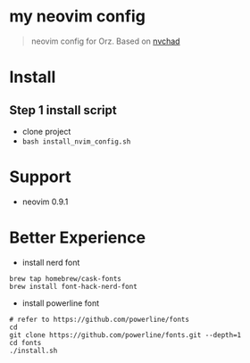 # my neovim config
> neovim config for Orz.
> Based on [nvchad](https://nvchad.com)


# Install
## Step 1 install script
- clone project
- `bash install_nvim_config.sh`

# Support
- neovim 0.9.1

# Better Experience
- install nerd font
```shell
brew tap homebrew/cask-fonts
brew install font-hack-nerd-font
```
- install powerline font
```shell
# refer to https://github.com/powerline/fonts
cd
git clone https://github.com/powerline/fonts.git --depth=1
cd fonts
./install.sh
```
